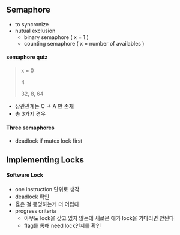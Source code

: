 ## Semaphore

* to syncronize
* nutual exclusion
    * binary semaphore ( x = 1 )
    * counting semaphore ( x = number of availables )
    
#### semaphore quiz

> x = 0
>
> 4
>
> 32, 8, 64

* 상관관계는 C -> A 만 존재
* 총 3가지 경우

#### Three semaphores

* deadlock if mutex lock first


## Implementing Locks

#### Software Lock

* one instruction 단위로 생각
* deadlock 확인
* 옳은 걸 증명하는게 더 어렵다
* progress criteria
    * 아무도 lock을 갖고 있지 않는데 새로운 애가 lock을 기다리면 안된다
    * flag를 통해 need lock인지를 확인
    